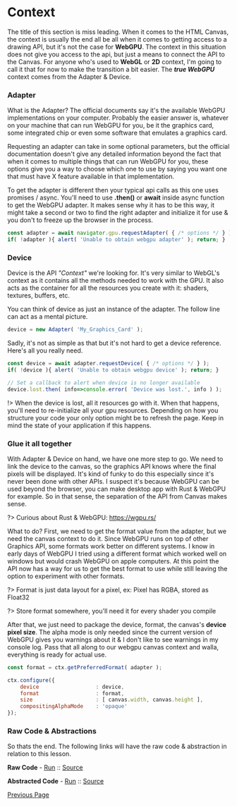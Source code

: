 # Context

The title of this section is miss leading. When it comes to the HTML Canvas, the context is usually the end all be all when it comes to getting access to a drawing API, but it's not the case for **WebGPU**. The context in this situation does not give you access to the api, but just a means to connect the API to the Canvas. For anyone who's used to **WebGL** or **2D** context, I'm going to call it that for now to make the transition a bit easier. The ***true WebGPU*** context comes from the Adapter & Device.


### Adapter

What is the Adapter? The official documents say it's the available WebGPU implementations on your computer. Probably the easier answer is, whatever on your machine that can run WebGPU for you, be it the graphics card, some integrated chip or even some software that emulates a graphics card.

Requesting an adapter can take in some optional parameters, but the official documentation doesn't give any detailed information beyond the fact that when it comes to multiple things that can run WebGPU for you, these options give you a way to choose which one to use by saying you want one that must have X feature available in that implementation.

To get the adapter is different then your typical api calls as this one uses promises / async. You'll need to use **.then()** or **await** inside async function to get the WebGPU adapter. It makes sense why it has to be this way, it might take a second or two to find the right adapter and initialize it for use & you don't to freeze up the browser in the process.

```js
const adapter = await navigator.gpu.requestAdapter( { /* options */ } );
if( !adapter ){ alert( 'Unable to obtain webgpu adapter' ); return; }
```

### Device

Device is the API *"Context"* we're looking for. It's very similar to WebGL's context as it contains all the methods needed to work with the GPU. It also acts as the container for all the resources you create with it: shaders, textures, buffers, etc.

You can think of device as just an instance of the adapter. The follow line can act as a mental picture.
```js
device = new Adapter( 'My_Graphics_Card' );
```

Sadly, it's not as simple as that but it's not hard to get a device reference. Here's all you really need.
```js
const device = await adapter.requestDevice( { /* options */ } );
if( !device ){ alert( 'Unable to obtain webgpu device' ); return; }

// Set a callback to alert when device is no longer available
device.lost.then( info=>console.error( 'Device was lost.', info ) );
```

!> When the device is lost, all it resources go with it. When that happens, you'll need to re-initialize all your gpu resources. Depending on how you structure your code your only option might be to refresh the page. Keep in mind the state of your application if this happens.

### Glue it all together

With Adapter & Device on hand, we have one more step to go. We need to link the device to the canvas, so the graphics API knows where the final pixels will be displayed. It's kind of funky to do this especially since it's never been done with other APIs. I suspect it's because WebGPU can be used beyond the browser, you can make desktop app with Rust & WebGPU for example. So in that sense, the separation of the API from Canvas makes sense.

?> Curious about Rust & WebGPU: https://wgpu.rs/

What to do? First, we need to get the format value from the adapter, but we need the canvas context to do it. Since WebGPU runs on top of other Graphics API, some formats work better on different systems. I know in early days of WebGPU I tried using a different format which worked well on windows but would crash WebGPU on apple computers. At this point the API now has a way for us to get the best format to use while still leaving the option to experiment with other formats.

?> Format is just data layout for a pixel, ex: Pixel has RGBA, stored as Float32

?> Store format somewhere, you'll need it for every shader you compile

After that, we just need to package the device, format, the canvas's **device pixel size**. The alpha mode is only needed since the current version of WebGPU gives you warnings about it & I don't like to see warnings in my console log. Pass that all along to our webgpu canvas context and walla, everything is ready for actual use.

```js
const format = ctx.getPreferredFormat( adapter );

ctx.configure({
    device                  : device, 
    format                  : format, 
    size                    : [ canvas.width, canvas.height ],
    compositingAlphaMode    : 'opaque'
});
```

### Raw Code & Abstractions
So thats the end. The following links will have the raw code & abstraction in relation to this lesson.

**Raw Code** -
<a href="/learn_webgpu/lessons/002_context/raw_code.html" target="_blank">Run</a> :: 
<a href="https://github.com/sketchpunklabs/learn_webgpu/blob/main/lessons/002_context/raw_code.html" target="_blank">Source</a>

**Abstracted Code** - 
<a href="/learn_webgpu/lessons/002_context/abstract_code.html" target="_blank">Run</a> :: 
<a href="https://github.com/sketchpunklabs/learn_webgpu/blob/main/lessons/002_context/abstract_code.html" target="_blank">Source</a>

[Previous Page](/lessons/001_canvas/index.md)